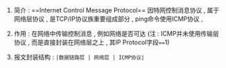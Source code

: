 1. 简介 : ==Internet Control Message Protocol== 因特网控制消息协议 , 属于网络层协议 , 是TCP/IP协议族重要组成部分 , ping命令使用ICMP协议 , 

2. 作用 : 在网络中传输控制消息 , 例如网络是否可达 (注 : ICMP并未使用传输层协议 , 而是直接封装在网络层之上 , 其IP Protocol字段`==`1)

3. 报文封装结构 : `|数据链路层 | 网络层 | ICMP协议|` 

